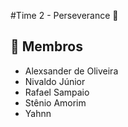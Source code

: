 #Time 2 - Perseverance :facepunch:

## :pushpin: Membros

- Alexsander de Oliveira
- Nivaldo Júnior
- Rafael Sampaio
- Stênio Amorim
- Yahnn

